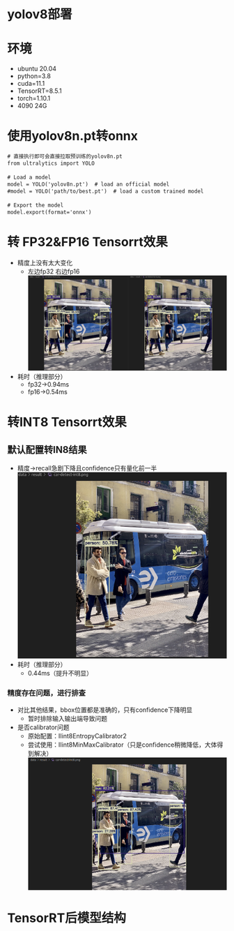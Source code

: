 yolov8部署
===
# 环境
- ubuntu 20.04
- python=3.8
- cuda=11.1
- TensorRT=8.5.1
- torch=1.10.1
- 4090 24G
# 使用yolov8n.pt转onnx
```
# 直接执行即可会直接拉取预训练的yolov8n.pt
from ultralytics import YOLO

# Load a model
model = YOLO('yolov8n.pt')  # load an official model
#model = YOLO('path/to/best.pt')  # load a custom trained model

# Export the model
model.export(format='onnx')
```
# 转 FP32&FP16 Tensorrt效果
- 精度上没有太大变化
    - 左边fp32 右边fp16
![image](./fp32fp16result.png)
- 耗时（推理部分）
    - fp32->0.94ms
    - fp16->0.54ms
# 转INT8 Tensorrt效果
## 默认配置转IN8结果
- 精度->recall急剧下降且confidence只有量化前一半
![image](./INT8FRISTRESULT.png)
- 耗时（推理部分）
    - 0.44ms（提升不明显）
### 精度存在问题，进行排查
- 对比其他结果，bbox位置都是准确的，只有confidence下降明显
    - 暂时排除输入输出端导致问题
- 是否calibrator问题
    - 原始配置：IIint8EntropyCalibrator2
    - 尝试使用：IIint8MinMaxCalibrator（只是confidence稍微降低，大体得到解决）
![image](./int8minmaxresult.png)

# TensorRT后模型结构 
